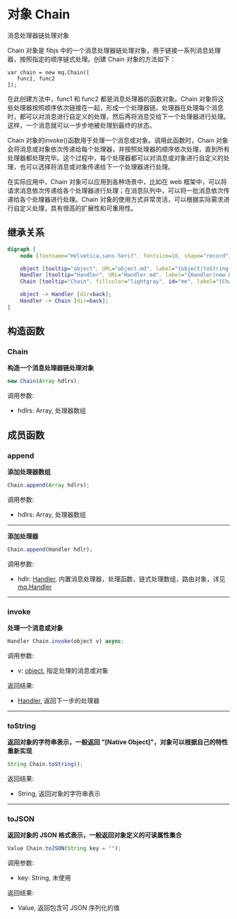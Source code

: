 # 对象 Chain
消息处理器链处理对象

Chain 对象是 fibjs 中的一个消息处理器链处理对象，用于链接一系列消息处理器，按照指定的顺序链式处理。创建 Chain 对象的方法如下：
```
var chain = new mq.Chain([
   func1, func2
]);
```

在此创建方法中，func1 和 func2 都是消息处理器的函数对象。Chain 对象将这些处理器按照顺序依次链接在一起，形成一个处理器链。处理器在处理每个消息时，都可以对消息进行自定义的处理，然后再将消息交给下一个处理器进行处理。这样，一个消息就可以一步步地被处理到最终的状态。

Chain 对象的invoke()函数用于处理一个消息或对象。调用此函数时，Chain 对象会将消息或对象依次传递给每个处理器，并按照处理器的顺序依次处理，直到所有处理器都处理完毕。这个过程中，每个处理器都可以对消息或对象进行自定义的处理，也可以选择将消息或对象传递给下一个处理器进行处理。

在实际应用中，Chain 对象可以应用到各种场景中，比如在 web 框架中，可以将请求消息依次传递给各个处理器进行处理；在消息队列中，可以将一批消息依次传递给各个处理器进行处理。Chain 对象的使用方式非常灵活，可以根据实际需求进行自定义处理，具有很高的扩展性和可重用性。

## 继承关系
```dot
digraph {
    node [fontname="Helvetica,sans-Serif", fontsize=10, shape="record", style="filled", fillcolor="white"];

    object [tooltip="object", URL="object.md", label="{object|toString()\ltoJSON()\l}"];
    Handler [tooltip="Handler", URL="Handler.md", label="{Handler|new Handler()\l|invoke()\l}"];
    Chain [tooltip="Chain", fillcolor="lightgray", id="me", label="{Chain|new Chain()\l|append()\l}"];

    object -> Handler [dir=back];
    Handler -> Chain [dir=back];
}
```

## 构造函数
        
### Chain
**构造一个消息处理器链处理对象**

```JavaScript
new Chain(Array hdlrs);
```

调用参数:
* hdlrs: Array, 处理器数组

## 成员函数
        
### append
**添加处理器数组**

```JavaScript
Chain.append(Array hdlrs);
```

调用参数:
* hdlrs: Array, 处理器数组

--------------------------
**添加处理器**

```JavaScript
Chain.append(Handler hdlr);
```

调用参数:
* hdlr: [Handler](Handler.md), 内置消息处理器，处理函数，链式处理数组，路由对象，详见 [mq.Handler](../../module/ifs/mq.md#Handler)

--------------------------
### invoke
**处理一个消息或对象**

```JavaScript
Handler Chain.invoke(object v) async;
```

调用参数:
* v: [object](object.md), 指定处理的消息或对象

返回结果:
* [Handler](Handler.md), 返回下一步的处理器

--------------------------
### toString
**返回对象的字符串表示，一般返回 "[Native Object]"，对象可以根据自己的特性重新实现**

```JavaScript
String Chain.toString();
```

返回结果:
* String, 返回对象的字符串表示

--------------------------
### toJSON
**返回对象的 JSON 格式表示，一般返回对象定义的可读属性集合**

```JavaScript
Value Chain.toJSON(String key = "");
```

调用参数:
* key: String, 未使用

返回结果:
* Value, 返回包含可 JSON 序列化的值


